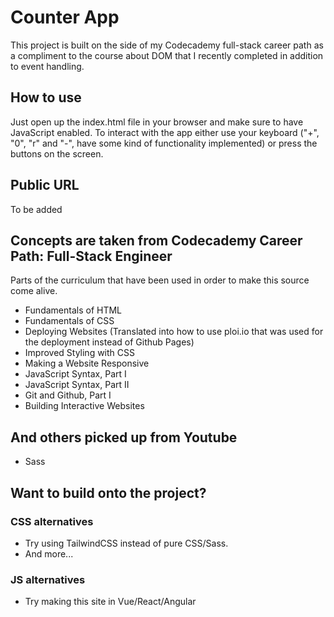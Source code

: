 # Counter App
This project is built on the side of my Codecademy full-stack career path as a compliment to the course about DOM that I recently completed in addition to event handling.

## How to use
Just open up the index.html file in your browser and make sure to have JavaScript enabled.
To interact with the app either use your keyboard ("+", "0", "r" and "-", have some kind of functionality implemented) or press the buttons on the screen.

## Public URL
To be added

## Concepts are taken from Codecademy Career Path: Full-Stack Engineer
Parts of the curriculum that have been used in order to make this source come alive.
+ Fundamentals of HTML
+ Fundamentals of CSS
+ Deploying Websites (Translated into how to use ploi.io that was used for the deployment instead of Github Pages)
+ Improved Styling with CSS
+ Making a Website Responsive
+ JavaScript Syntax, Part I
+ JavaScript Syntax, Part II
+ Git and Github, Part I
+ Building Interactive Websites
## And others picked up from Youtube
+ Sass

## Want to build onto the project?
### CSS alternatives
+ Try using TailwindCSS instead of pure CSS/Sass.
+ And more...

### JS alternatives
+ Try making this site in Vue/React/Angular